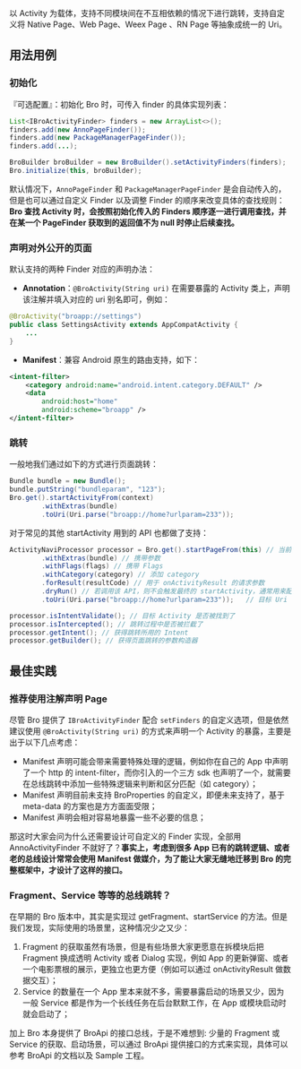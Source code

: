 以 Activity 为载体，支持不同模块间在不互相依赖的情况下进行跳转，支持自定义将 Native Page、Web Page、Weex Page 、RN Page 等抽象成统一的 Uri。

## 用法用例

### 初始化

『可选配置』：初始化 Bro 时，可传入 finder 的具体实现列表：

``` java
List<IBroActivityFinder> finders = new ArrayList<>();
finders.add(new AnnoPageFinder());
finders.add(new PackageManagerPageFinder());
finders.add(...);

BroBuilder broBuilder = new BroBuilder().setActivityFinders(finders);
Bro.initialize(this, broBuilder);        
```

默认情况下，`AnnoPageFinder` 和 `PackageManagerPageFinder` 是会自动传入的，但是也可以通过自定义 Finder 以及调整 Finder 的顺序来改变具体的查找规则： **Bro 查找 Activity 时，会按照初始化传入的 Finders 顺序逐一进行调用查找，并在某一个 PageFinder 获取到的返回值不为 null 时停止后续查找。**


### 声明对外公开的页面

默认支持的两种 Finder 对应的声明办法：

- **Annotation**：`@BroActivity(String uri)` 在需要暴露的 Activity 类上，声明该注解并填入对应的 uri 别名即可，例如：

``` java
@BroActivity("broapp://settings")
public class SettingsActivity extends AppCompatActivity {
    ...
}
```

- **Manifest**：兼容 Android 原生的路由支持，如下：

``` xml
<intent-filter>
    <category android:name="android.intent.category.DEFAULT" />
    <data
        android:host="home"
        android:scheme="broapp" />
</intent-filter>
```

### 跳转

一般地我们通过如下的方式进行页面跳转：

``` java
Bundle bundle = new Bundle();
bundle.putString("bundleparam", "123");
Bro.get().startActivityFrom(context)
        .withExtras(bundle)
        .toUri(Uri.parse("broapp://home?urlparam=233"));
```

对于常见的其他 startActivity 用到的 API 也都做了支持：

``` Java
ActivityNaviProcessor processor = Bro.get().startPageFrom(this) // 当前 Context
        .withExtras(bundle) // 携带参数
        .withFlags(flags) // 携带 Flags
        .withCategory(category) // 添加 category
        .forResult(resultCode) // 用于 onActivityResult 的请求参数  
        .dryRun() // 若调用该 API，则不会触发最终的 startActivity，通常用来配合检查目标页面是否存在（而不想跳转）
        .toUri(Uri.parse("broapp://home?urlparam=233"));   // 目标 Uri

processor.isIntentValidate(); // 目标 Activity 是否被找到了
processor.isIntercepted(); // 跳转过程中是否被拦截了
processor.getIntent(); // 获得跳转所用的 Intent
processor.getBuilder(); // 获得页面跳转的参数构造器               
```


## 最佳实践

### 推荐使用注解声明 Page

尽管 Bro 提供了 `IBroActivityFinder` 配合 `setFinders` 的自定义选项，但是依然建议使用 `@BroActivity(String uri)` 的方式来声明一个 Activity 的暴露，主要是出于以下几点考虑：

- Manifest 声明可能会带来需要特殊处理的逻辑，例如你在自己的 App 中声明了一个 http 的 intent-filter，而你引入的一个三方 sdk 也声明了一个，就需要在总线跳转中添加一些特殊逻辑来判断和区分匹配（如 category）；
- Manifest 声明目前未支持 BroProperties 的自定义，即便未来支持了，基于 meta-data 的方案也是方方面面受限；
- Manifest 声明会相对容易地暴露一些不必要的信息；


那这时大家会问为什么还需要设计可自定义的 Finder 实现，全部用 AnnoActivityFinder 不就好了？**事实上，考虑到很多 App 已有的跳转逻辑、或者老的总线设计常常会使用 Manifest 做媒介，为了能让大家无缝地迁移到 Bro 的完整框架中，才设计了这样的接口。**

### Fragment、Service 等等的总线跳转？

在早期的 Bro 版本中，其实是实现过 getFragment、startService 的方法。但是我们发现，实际使用的场景里，这种情况少之又少：

1. Fragment 的获取虽然有场景，但是有些场景大家更愿意在拆模块后把 Fragment 换成透明 Activity 或者 Dialog 实现，例如 App 的更新弹窗、或者一个电影票根的展示，更独立也更方便（例如可以通过 onActivityResult 做数据交互）；
2. Service 的数量在一个 App 里本来就不多，需要暴露启动的场景又少，因为一般 Service 都是作为一个长线任务在后台默默工作，在 App 或模块启动时就会启动了；

加上 Bro 本身提供了 BroApi 的接口总线，于是不难想到: 少量的 Fragment 或 Service 的获取、启动场景，可以通过 BroApi 提供接口的方式来实现，具体可以参考 BroApi 的文档以及 Sample 工程。
